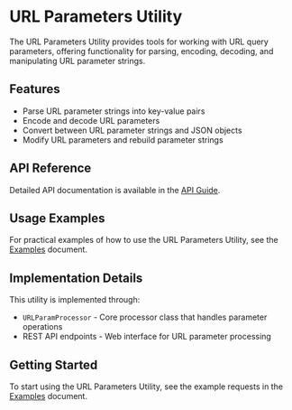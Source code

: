 # URL Parameters Utility

The URL Parameters Utility provides tools for working with URL query parameters, offering functionality for parsing, encoding, decoding, and manipulating URL parameter strings.

## Features

- Parse URL parameter strings into key-value pairs
- Encode and decode URL parameters
- Convert between URL parameter strings and JSON objects
- Modify URL parameters and rebuild parameter strings

## API Reference

Detailed API documentation is available in the [API Guide](api-guide.md).

## Usage Examples

For practical examples of how to use the URL Parameters Utility, see the [Examples](examples.md) document.

## Implementation Details

This utility is implemented through:
- `URLParamProcessor` - Core processor class that handles parameter operations
- REST API endpoints - Web interface for URL parameter processing

## Getting Started

To start using the URL Parameters Utility, see the example requests in the [Examples](examples.md) document.